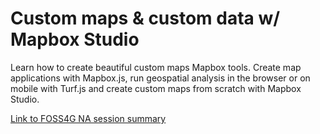 # Custom maps & custom data w/ Mapbox Studio

Learn how to create beautiful custom maps Mapbox tools. Create map applications with Mapbox.js, run geospatial analysis in the browser or on mobile with Turf.js and create custom maps from scratch with Mapbox Studio.

[Link to FOSS4G NA session summary](https://2015.foss4g-na.org/session/making-maps-mapbox-tools-presented-mapbox)